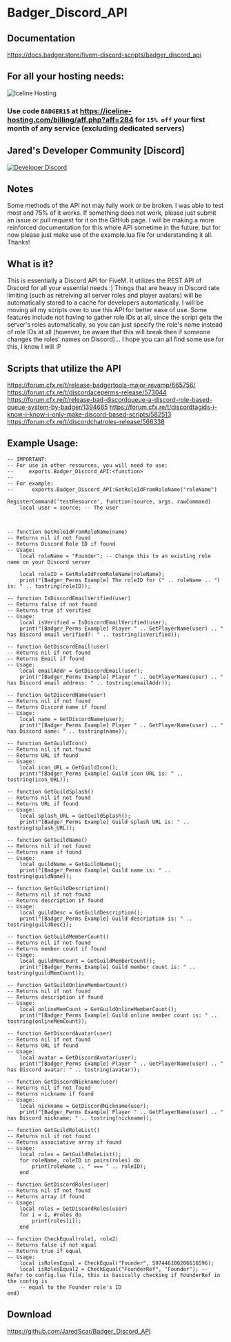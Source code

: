 # Badger_Discord_API

## Documentation
https://docs.badger.store/fivem-discord-scripts/badger_discord_api

## For all your hosting needs:
![Iceline Hosting](https://i.gyazo.com/24c65c27acc53ce0656cda7e7ed29230.gif)

### Use code `BADGER15` at https://iceline-hosting.com/billing/aff.php?aff=284 for `15% off` your first month of any service (excluding dedicated servers)

## Jared's Developer Community [Discord]
[![Developer Discord](https://discordapp.com/api/guilds/597445834153525298/widget.png?style=banner4)](https://discord.com/invite/WjB5VFz)

## Notes
Some methods of the API not may fully work or be broken. I was able to test most and 75% of it works. If something does not work, please just submit an issue or pull request for it on the GitHub page. I will be making a more reinforced documentation for this whole API sometime in the future, but for now please just make use of the example.lua file for understanding it all. Thanks!

## What is it?
This is essentially a Discord API for FiveM. It utilizes the REST API of Discord for all your essential needs :) Things that are heavy in Discord rate limiting (such as retreiving all server roles and player avatars) will be automatically stored to a cache for developers automatically. I will be moving all my scripts over to use this API for better ease of use. Some features include not having to gather role IDs at all, since the script gets the server's roles automatically, so you can just specify the role's name instead of role IDs at all (however, be aware that this will break then if someone changes the roles' names on Discord)... I hope you can all find some use for this, I know I will :P

## Scripts that utilize the API
https://forum.cfx.re/t/release-badgertools-major-revamp/665756/
https://forum.cfx.re/t/discordaceperms-release/573044
https://forum.cfx.re/t/release-bad-discordqueue-a-discord-role-based-queue-system-by-badger/1394685
https://forum.cfx.re/t/discordtagids-i-know-i-know-i-only-make-discord-based-scripts/582513
https://forum.cfx.re/t/discordchatroles-release/566338

## Example Usage:

```
-- IMPORTANT:
-- For use in other resources, you will need to use: 
--     exports.Badger_Discord_API:<function>
--
-- For example:
--		exports.Badger_Discord_API:GetRoleIdFromRoleName("roleName")

RegisterCommand('testResource', function(source, args, rawCommand)
	local user = source; -- The user 



-- function GetRoleIdFromRoleName(name)
-- Returns nil if not found
-- Returns Discord Role ID if found
-- Usage:
	local roleName = "Founder"; -- Change this to an existing role name on your Discord server 

	local roleID = GetRoleIdFromRoleName(roleName);
	print("[Badger_Perms Example] The roleID for (" .. roleName .. ") is: " .. tostring(roleID));

-- function IsDiscordEmailVerified(user)
-- Returns false if not found
-- Returns true if verified 
-- Usage:
	local isVerified = IsDiscordEmailVerified(user);
	print("[Badger_Perms Example] Player " .. GetPlayerName(user) .. " has Discord email verified?: " .. tostring(isVerified));

-- function GetDiscordEmail(user)
-- Returns nil if not found
-- Returns Email if found 
-- Usage:
	local emailAddr = GetDiscordEmail(user);
	print("[Badger_Perms Example] Player " .. GetPlayerName(user) .. " has Discord email address: " .. tostring(emailAddr));

-- function GetDiscordName(user)
-- Returns nil if not found
-- Returns Discord name if found 
-- Usage:
	local name = GetDiscordName(user);
	print("[Badger_Perms Example] Player " .. GetPlayerName(user) .. " has Discord name: " .. tostring(name));

-- function GetGuildIcon()
-- Returns nil if not found
-- Returns URL if found 
-- Usage:
	local icon_URL = GetGuildIcon();
	print("[Badger_Perms Example] Guild icon URL is: " .. tostring(icon_URL));

-- function GetGuildSplash()
-- Returns nil if not found
-- Returns URL if found 
-- Usage:
	local splash_URL = GetGuildSplash();
	print("[Badger_Perms Example] Guild splash URL is: " .. tostring(splash_URL));

-- function GetGuildName()
-- Returns nil if not found
-- Returns name if found 
-- Usage:
	local guildName = GetGuildName();
	print("[Badger_Perms Example] Guild name is: " .. tostring(guildName));

-- function GetGuildDescription()
-- Returns nil if not found
-- Returns description if found 
-- Usage:
	local guildDesc = GetGuildDescription();
	print("[Badger_Perms Example] Guild description is: " .. tostring(guildDesc));

-- function GetGuildMemberCount()
-- Returns nil if not found
-- Returns member count if found 
-- Usage:
	local guildMemCount = GetGuildMemberCount();
	print("[Badger_Perms Example] Guild member count is: " .. tostring(guildMemCount));

-- function GetGuildOnlineMemberCount()
-- Returns nil if not found
-- Returns description if found 
-- Usage:
	local onlineMemCount = GetGuildOnlineMemberCount();
	print("[Badger_Perms Example] Guild online member count is: " .. tostring(onlineMemCount));

-- function GetDiscordAvatar(user)
-- Returns nil if not found
-- Returns URL if found 
-- Usage:
	local avatar = GetDiscordAvatar(user);
	print("[Badger_Perms Example] Player " .. GetPlayerName(user) .. " has Discord avatar: " .. tostring(avatar));

-- function GetDiscordNickname(user)
-- Returns nil if not found
-- Returns nickname if found 
-- Usage:
	local nickname = GetDiscordNickname(user);
	print("[Badger_Perms Example] Player " .. GetPlayerName(user) .. " has Discord nickname: " .. tostring(nickname));

-- function GetGuildRoleList()
-- Returns nil if not found
-- Returns associative array if found 
-- Usage:
	local roles = GetGuildRoleList();
	for roleName, roleID in pairs(roles) do 
		print(roleName .. " === " .. roleID);
	end

-- function GetDiscordRoles(user)
-- Returns nil if not found
-- Returns array if found 
-- Usage:
	local roles = GetDiscordRoles(user)
	for i = 1, #roles do  
		print(roles[i]);
	end

-- function CheckEqual(role1, role2)
-- Returns false if not equal
-- Returns true if equal 
-- Usage:
	local isRolesEqual = CheckEqual("Founder", 597446100206616596);
	local isRolesEqual2 = CheckEqual("FounderRef", "Founder"); -- Refer to config.lua file, this is basically checking if FounderRef in the config is 
	-- equal to the Founder role's ID 
end)
```

## Download

https://github.com/JaredScar/Badger_Discord_API
